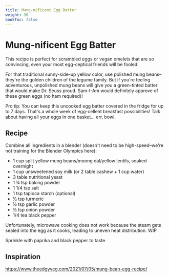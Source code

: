 ```yaml
---
title: Mung-nificent Egg Batter
weight: 30
bookToc: false
---
```


# Mung-nificent Egg Batter

This recipe is perfect for scrambled eggs or vegan omelets that are so convincing, even your most egg-ceptical friends will be fooled!

For that traditional sunny-side-up yellow color, use polished mung beans–they're the golden children of the legume family. But if you're feeling adventurous, unpolished mung beans will give you a green-tinted batter that would make Dr. Seuss proud. Sam-I-Am would definitely approve of these green eggs (no ham required)!

Pro tip: You can keep this uncooked egg batter covered in the fridge for up to 7 days. That's a whole week of egg-cellent breakfast possibilities! Talk about having all your eggs in one basket... err, bowl.

## Recipe

Combine all ingredients in a blender (doesn't need to be high-speed–we're not training for the Blender Olympics here):

- 1 cup split yellow mung beans/moong dal/yellow lentils, soaked overnight
- 1 cup unsweetened soy milk (or 2 table cashew + 1 cup water)
- 3 table nutritional yeast
- 1 ¼ tsp baking powder
- 1 1/4 tsp salt
- 1 tsp tapioca starch (optional)
- ½ tsp turmeric
- ½ tsp garlic powder
- ½ tsp onion powder
- 1/4 tea black pepper

Unfortunately, microwave cooking does not work because the steam gets sealed into the egg as it cooks, leading to uneven heat distribution. WIP

Sprinkle with paprika and black pepper to taste.

## Inspiration

https://www.theedgyveg.com/2021/07/05/mung-bean-egg-recipe/
